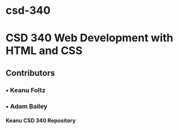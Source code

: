 # csd-340
# CSD 340 Web Development with HTML and CSS
## Contributors
### • Keanu Foltz
### • Adam Bailey
#### Keanu CSD 340 Repository

